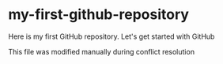 # my-first-github-repository
Here is my first GitHub repository. Let's get started with GitHub

This file was modified manually during conflict resolution
